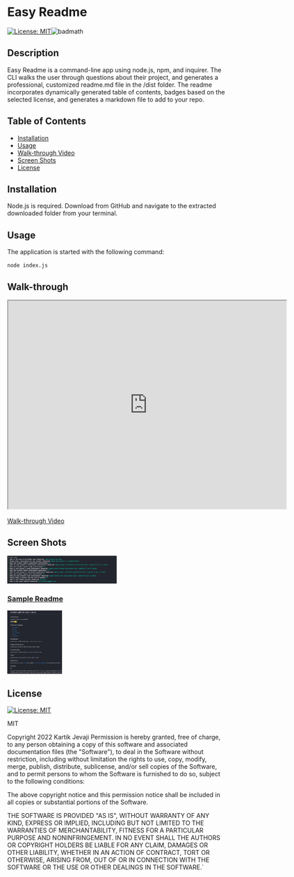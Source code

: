 # Easy Readme

[![License: MIT](https://img.shields.io/badge/License-MIT-yellow.svg)](https://opensource.org/licenses/MIT)![badmath](https://img.shields.io/github/languages/top/nitrotap/easy-readme)

## Description

Easy Readme is a command-line app using node.js, npm, and inquirer. The CLI walks the user through questions about their project, and generates a professional, customized readme.md file in the /dist folder. The readme incorporates dynamically generated table of contents, badges based on the selected license, and generates a markdown file to add to your repo.

## Table of Contents

- [Installation](#installation)
- [Usage](#usage)
- [Walk-through Video](#Walk-through)
- [Screen Shots](#screen-shots)
- [License](#License)

## Installation

Node.js is required. Download from GitHub and navigate to the extracted downloaded folder from your terminal.

## Usage

The application is started with the following command:

```
node index.js
```

## Walk-through

<iframe src="https://drive.google.com/file/d/1GOrqbDBDDhmLev32BxSA7jTfq8CSXPIE/preview" width="640" height="480" allow="autoplay"></iframe>

[Walk-through Video](https://drive.google.com/file/d/1GOrqbDBDDhmLev32BxSA7jTfq8CSXPIE/view)

## Screen Shots

<img src="./assets/images/cli-screen-shot-2.png" width="50%" height="50%">

### [Sample Readme](./dist/sample-readme.md)

<img src="./assets/images/readme-screen-shot-2.png" width="25%" height="20%">

<br />

## License

[![License: MIT](https://img.shields.io/badge/License-MIT-yellow.svg)](https://opensource.org/licenses/MIT)

MIT

Copyright 2022 Kartik Jevaji
Permission is hereby granted, free of charge, to any person obtaining a copy of this software and associated documentation files (the "Software"), to deal in the Software without restriction, including without limitation the rights to use, copy, modify, merge, publish, distribute, sublicense, and/or sell copies of the Software, and to permit persons to whom the Software is furnished to do so, subject to the following conditions:

The above copyright notice and this permission notice shall be included in all copies or substantial portions of the Software.

THE SOFTWARE IS PROVIDED "AS IS", WITHOUT WARRANTY OF ANY KIND, EXPRESS OR IMPLIED, INCLUDING BUT NOT LIMITED TO THE WARRANTIES OF MERCHANTABILITY, FITNESS FOR A PARTICULAR PURPOSE AND NONINFRINGEMENT. IN NO EVENT SHALL THE AUTHORS OR COPYRIGHT HOLDERS BE LIABLE FOR ANY CLAIM, DAMAGES OR OTHER LIABILITY, WHETHER IN AN ACTION OF CONTRACT, TORT OR OTHERWISE, ARISING FROM, OUT OF OR IN CONNECTION WITH THE SOFTWARE OR THE USE OR OTHER DEALINGS IN THE SOFTWARE.`
